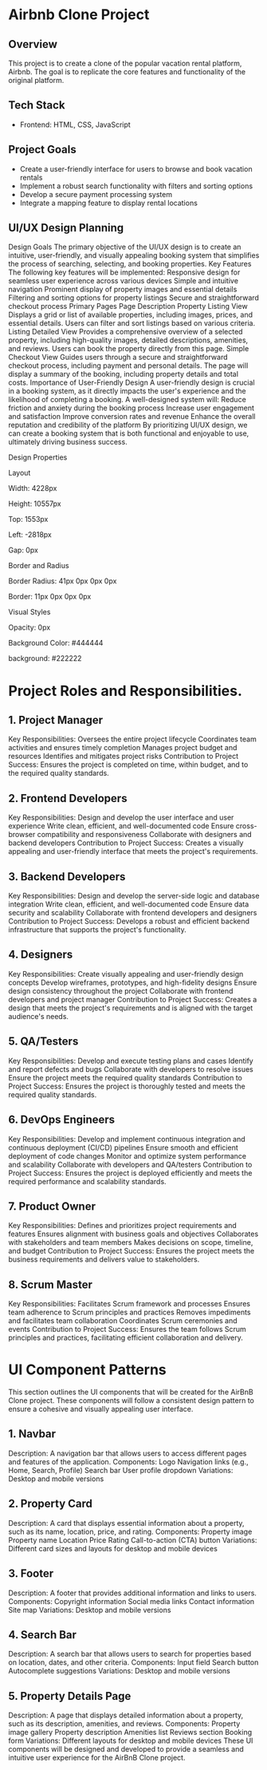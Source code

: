 # Airbnb Clone Project

## Overview

This project is to create a clone of the popular vacation rental platform, Airbnb. The goal is to replicate the core features and functionality of the original platform.

## Tech Stack

* Frontend: HTML, CSS, JavaScript


## Project Goals

* Create a user-friendly interface for users to browse and book vacation rentals
* Implement a robust search functionality with filters and sorting options
* Develop a secure payment processing system
* Integrate a mapping feature to display rental locations

## UI/UX Design Planning
Design Goals
The primary objective of the UI/UX design is to create an intuitive, user-friendly, and visually appealing booking system that simplifies the process of searching, selecting, and booking properties. Key Features
The following key features will be implemented:
Responsive design for seamless user experience across various devices
Simple and intuitive navigation
Prominent display of property images and essential details
Filtering and sorting options for property listings
Secure and straightforward checkout process
Primary Pages
Page	Description
Property Listing View	Displays a grid or list of available properties, including images, prices, and essential details. Users can filter and sort listings based on various criteria.
Listing Detailed View	Provides a comprehensive overview of a selected property, including high-quality images, detailed descriptions, amenities, and reviews. Users can book the property directly from this page.
Simple Checkout View	Guides users through a secure and straightforward checkout process, including payment and personal details. The page will display a summary of the booking, including property details and total costs.
Importance of User-Friendly Design
A user-friendly design is crucial in a booking system, as it directly impacts the user's experience and the likelihood of completing a booking. A well-designed system will:
Reduce friction and anxiety during the booking process
Increase user engagement and satisfaction
Improve conversion rates and revenue
Enhance the overall reputation and credibility of the platform
By prioritizing UI/UX design, we can create a booking system that is both functional and enjoyable to use, ultimately driving business success.

Design Properties

Layout

Width: 4228px

Height: 10557px

Top: 1553px

Left: -2818px

Gap: 0px

Border and Radius

Border Radius: 41px 0px 0px 0px

Border: 11px 0px 0px 0px

Visual Styles

Opacity: 0px

Background Color: #444444

background: #222222

# Project Roles and Responsibilities.

## 1. Project Manager
Key Responsibilities:
Oversees the entire project lifecycle
Coordinates team activities and ensures timely completion
Manages project budget and resources
Identifies and mitigates project risks
Contribution to Project Success: Ensures the project is completed on time, within budget, and to the required quality standards.
## 2. Frontend Developers
Key Responsibilities:
Design and develop the user interface and user experience
Write clean, efficient, and well-documented code
Ensure cross-browser compatibility and responsiveness
Collaborate with designers and backend developers
Contribution to Project Success: Creates a visually appealing and user-friendly interface that meets the project's requirements.
## 3. Backend Developers
Key Responsibilities:
Design and develop the server-side logic and database integration
Write clean, efficient, and well-documented code
Ensure data security and scalability
Collaborate with frontend developers and designers
Contribution to Project Success: Develops a robust and efficient backend infrastructure that supports the project's functionality.
## 4. Designers
Key Responsibilities:
Create visually appealing and user-friendly design concepts
Develop wireframes, prototypes, and high-fidelity designs
Ensure design consistency throughout the project
Collaborate with frontend developers and project manager
Contribution to Project Success: Creates a design that meets the project's requirements and is aligned with the target audience's needs.
## 5. QA/Testers
Key Responsibilities:
Develop and execute testing plans and cases
Identify and report defects and bugs
Collaborate with developers to resolve issues
Ensure the project meets the required quality standards
Contribution to Project Success: Ensures the project is thoroughly tested and meets the required quality standards.
## 6. DevOps Engineers
Key Responsibilities:
Develop and implement continuous integration and continuous deployment (CI/CD) pipelines
Ensure smooth and efficient deployment of code changes
Monitor and optimize system performance and scalability
Collaborate with developers and QA/testers
Contribution to Project Success: Ensures the project is deployed efficiently and meets the required performance and scalability standards.
## 7. Product Owner
Key Responsibilities:
Defines and prioritizes project requirements and features
Ensures alignment with business goals and objectives
Collaborates with stakeholders and team members
Makes decisions on scope, timeline, and budget
Contribution to Project Success: Ensures the project meets the business requirements and delivers value to stakeholders.
## 8. Scrum Master
Key Responsibilities:
Facilitates Scrum framework and processes
Ensures team adherence to Scrum principles and practices
Removes impediments and facilitates team collaboration
Coordinates Scrum ceremonies and events
Contribution to Project Success: Ensures the team follows Scrum principles and practices, facilitating efficient collaboration and delivery.


# UI Component Patterns
This section outlines the UI components that will be created for the AirBnB Clone project. These components will follow a consistent design pattern to ensure a cohesive and visually appealing user interface.
## 1. Navbar
Description: A navigation bar that allows users to access different pages and features of the application.
Components:
Logo
Navigation links (e.g., Home, Search, Profile)
Search bar
User profile dropdown
Variations: Desktop and mobile versions
## 2. Property Card
Description: A card that displays essential information about a property, such as its name, location, price, and rating.
Components:
Property image
Property name
Location
Price
Rating
Call-to-action (CTA) button
Variations: Different card sizes and layouts for desktop and mobile devices
## 3. Footer
Description: A footer that provides additional information and links to users.
Components:
Copyright information
Social media links
Contact information
Site map
Variations: Desktop and mobile versions
## 4. Search Bar
Description: A search bar that allows users to search for properties based on location, dates, and other criteria.
Components:
Input field
Search button
Autocomplete suggestions
Variations: Desktop and mobile versions
## 5. Property Details Page
Description: A page that displays detailed information about a property, such as its description, amenities, and reviews.
Components:
Property image gallery
Property description
Amenities list
Reviews section
Booking form
Variations: Different layouts for desktop and mobile devices
These UI components will be designed and developed to provide a seamless and intuitive user experience for the AirBnB Clone project.
